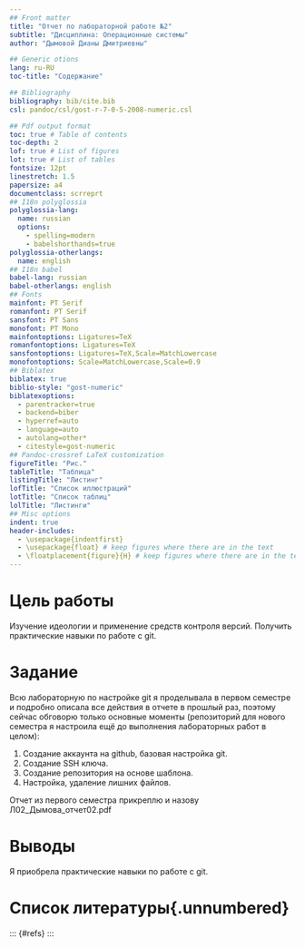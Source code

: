 ```yaml
---
## Front matter
title: "Отчет по лабораторной работе №2"
subtitle: "Дисциплина: Операционные системы"
author: "Дымовой Дианы Дмитриевны"

## Generic otions
lang: ru-RU
toc-title: "Содержание"

## Bibliography
bibliography: bib/cite.bib
csl: pandoc/csl/gost-r-7-0-5-2008-numeric.csl

## Pdf output format
toc: true # Table of contents
toc-depth: 2
lof: true # List of figures
lot: true # List of tables
fontsize: 12pt
linestretch: 1.5
papersize: a4
documentclass: scrreprt
## I18n polyglossia
polyglossia-lang:
  name: russian
  options:
	- spelling=modern
	- babelshorthands=true
polyglossia-otherlangs:
  name: english
## I18n babel
babel-lang: russian
babel-otherlangs: english
## Fonts
mainfont: PT Serif
romanfont: PT Serif
sansfont: PT Sans
monofont: PT Mono
mainfontoptions: Ligatures=TeX
romanfontoptions: Ligatures=TeX
sansfontoptions: Ligatures=TeX,Scale=MatchLowercase
monofontoptions: Scale=MatchLowercase,Scale=0.9
## Biblatex
biblatex: true
biblio-style: "gost-numeric"
biblatexoptions:
  - parentracker=true
  - backend=biber
  - hyperref=auto
  - language=auto
  - autolang=other*
  - citestyle=gost-numeric
## Pandoc-crossref LaTeX customization
figureTitle: "Рис."
tableTitle: "Таблица"
listingTitle: "Листинг"
lofTitle: "Список иллюстраций"
lotTitle: "Список таблиц"
lolTitle: "Листинги"
## Misc options
indent: true
header-includes:
  - \usepackage{indentfirst}
  - \usepackage{float} # keep figures where there are in the text
  - \floatplacement{figure}{H} # keep figures where there are in the text
---
```


# Цель работы

Изучение идеологии и применение средств контроля версий. Получить практические навыки по работе с git.

# Задание

Всю лабораторную по настройке git я проделывала в первом семестре и подробно описала все действия в отчете в прошлый раз, поэтому сейчас обговорю только основные моменты (репозиторий для нового семестра я настроила ещё до выполнения лабораторных работ в целом):

1) Создание аккаунта на github, базовая настройка git.
2) Создание SSH ключа. 
3) Создание репозитория на основе шаблона.
4) Настройка, удаление лишних файлов. 
 
 
Отчет из первого семестра прикреплю и назову Л02_Дымова_отчет02.pdf

# Выводы

Я приобрела практические навыки по работе с git.

# Список литературы{.unnumbered}

::: {#refs}
:::
